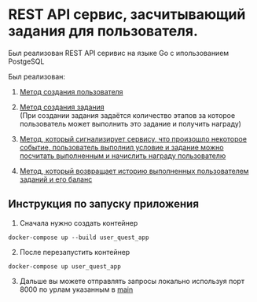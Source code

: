 # REST API сервис, засчитывающий задания для пользователя.

Был реализован REST API серивис на языке Go с ипользованием
PostgeSQL

Был реализован:
1. [Метод создания пользователя](./internal/transport/user_handler.go)
2. [Метод создания задания](./internal/transport/quest_handler.go)  
(При создании задания задаётся количество этапов за которое пользователь может выполнить это задание и получить награду)
3. [Метод, который сигнализирует сервису, что произошло 
некоторое событие, пользователь выполнил условие и 
задание можно посчитать выполненным и 
начислить награду пользователю](./internal/transport/completed_quests_handler.go)
   
4. [Метод, который возвращает историю выполненных пользователем заданий и его баланс](./internal/transport/completed_quests_handler.go)


## Инструкция по запуску приложения
1. Сначала нужно создать контейнер
```ssh
docker-compose up --build user_quest_app
```
2. После перезапустить контейнер
```ssh
docker-compose up user_quest_app
```
3. Дальше вы можете отправлять запросы локально используя порт 8000
по урлам указанным в [main](./cmd/main.go)